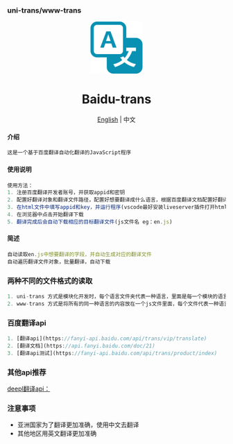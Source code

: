 ### uni-trans/www-trans

<div align="center">
  <img alt="Baidu-trans Logo" width="120" height="120" src="./images/trans.png">
  <h1>Baidu-trans</h1>
  <span><a href="./README.EN.md">English</a> | 中文</span>
</div>

#### 介绍
```js
这是一个基于百度翻译自动化翻译的JavaScript程序
```
#### 使用说明
```js
使用方法：
1. 注册百度翻译开发者账号，并获取appid和密钥
2. 配置好翻译对象和翻译文件路径，配置好想要翻译成什么语言，根据百度翻译文档配置好翻译文件格式，eg：it、en、zh
3. 在html文件中填写appid和key，并运行程序(vscode最好安装liveserver插件打开html文件)
4. 在浏览器中点击开始翻译下载
5. 翻译完成后会自动下载相应的目标翻译文件(js文件名 eg：en.js)
```

#### 简述
```js
自动读取en.js中想要翻译的字段，并自动生成对应的翻译文件
自动遍历翻译文件对象，批量翻译，自动下载
```

### 两种不同的文件格式的读取
```js
1. uni-trans 方式是模块化开发时，每个语言文件夹代表一种语言，里面是每一个模块的语言js文件
2. www-trans 方式是将所有的同一种语言的内容放在一个js文件里面，每个文件代表一种语言

```

### 百度翻译api
```js
1. [翻译api](https://fanyi-api.baidu.com/api/trans/vip/translate)
2. [翻译文档](https://api.fanyi.baidu.com/doc/21)
3. [翻译api测试](https://fanyi-api.baidu.com/api/trans/product/index)
```

### 其他api推荐
[deepl翻译api：](https://www.deepl.com/zh/products/api)

### 注意事项

- 亚洲国家为了翻译更加准确，使用中文去翻译
- 其他地区用英文翻译更加准确

